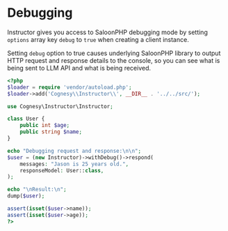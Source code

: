 # Debugging

Instructor gives you access to SaloonPHP debugging mode by setting `options` array
key `debug` to `true` when creating a client instance.

Setting `debug` option to true causes underlying SaloonPHP library to output
HTTP request and response details to the console, so you can see what is being
sent to LLM API and what is being received.

```php
<?php
$loader = require 'vendor/autoload.php';
$loader->add('Cognesy\\Instructor\\', __DIR__ . '../../src/');

use Cognesy\Instructor\Instructor;

class User {
    public int $age;
    public string $name;
}

echo "Debugging request and response:\n\n";
$user = (new Instructor)->withDebug()->respond(
    messages: "Jason is 25 years old.",
    responseModel: User::class,
);

echo "\nResult:\n";
dump($user);

assert(isset($user->name));
assert(isset($user->age));
?>
```

